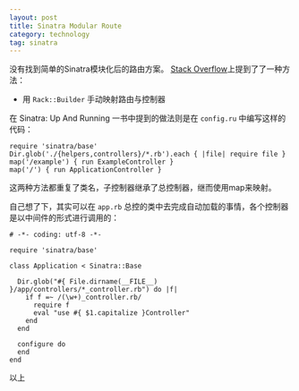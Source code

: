 ```yaml
---
layout: post
title: Sinatra Modular Route
category: technology
tag: sinatra
---
```



没有找到简单的Sinatra模块化后的路由方案。
[Stack Overflow](http://stackoverflow.com/questions/2480607/using-cucumber-with-modular-sinatra-apps)上提到了了一种方法：

+ 用 `Rack::Builder` 手动映射路由与控制器

在 Sinatra: Up And Running 一书中提到的做法则是在 `config.ru` 中编写这样的代码：

    require 'sinatra/base'
    Dir.glob('./{helpers,controllers}/*.rb').each { |file| require file }
    map('/example') { run ExampleController }
    map('/') { run ApplicationController }

这两种方法都重复了类名，子控制器继承了总控制器，继而使用map来映射。

自己想了下，其实可以在 `app.rb` 总控的类中去完成自动加载的事情，各个控制器是以中间件的形式进行调用的：

    # -*- coding: utf-8 -*-

    require 'sinatra/base'

    class Application < Sinatra::Base

      Dir.glob("#{ File.dirname(__FILE__) }/app/controllers/*_controller.rb") do |f|
        if f =~ /(\w+)_controller.rb/
          require f
          eval "use #{ $1.capitalize }Controller"
        end
      end

      configure do
      end
    end

以上
